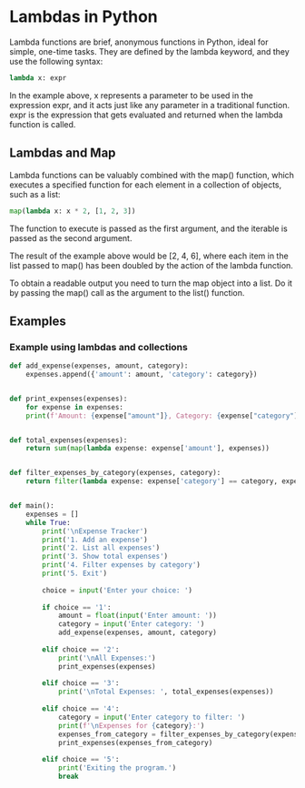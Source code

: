 # Lambdas in Python

Lambda functions are brief, anonymous functions in Python, ideal for simple, one-time tasks. They are defined by the 
lambda keyword, and they use the following syntax:

```Python
lambda x: expr
```

In the example above, x represents a parameter to be used in the expression expr, and it acts just like any parameter 
in a traditional function. expr is the expression that gets evaluated and returned when the lambda function is called.

## Lambdas and Map

Lambda functions can be valuably combined with the map() function, which executes a specified function for each 
element in a collection of objects, such as a list:

```Python
map(lambda x: x * 2, [1, 2, 3])
```

The function to execute is passed as the first argument, and the iterable is passed as the second argument.

The result of the example above would be [2, 4, 6], where each item in the list passed to map() has been doubled by 
the action of the lambda function.

To obtain a readable output you need to turn the map object into a list. Do it by passing the map() call as the 
argument to the list() function.

## Examples

### Example using lambdas and collections

```Python
def add_expense(expenses, amount, category):
    expenses.append({'amount': amount, 'category': category})


def print_expenses(expenses):
    for expense in expenses:
    print(f'Amount: {expense["amount"]}, Category: {expense["category"]}')


def total_expenses(expenses):
    return sum(map(lambda expense: expense['amount'], expenses))


def filter_expenses_by_category(expenses, category):
    return filter(lambda expense: expense['category'] == category, expenses)


def main():
    expenses = []
    while True:
        print('\nExpense Tracker')
        print('1. Add an expense')
        print('2. List all expenses')
        print('3. Show total expenses')
        print('4. Filter expenses by category')
        print('5. Exit')
        
        choice = input('Enter your choice: ')
    
        if choice == '1':
            amount = float(input('Enter amount: '))
            category = input('Enter category: ')
            add_expense(expenses, amount, category)
    
        elif choice == '2':
            print('\nAll Expenses:')
            print_expenses(expenses)
        
        elif choice == '3':
            print('\nTotal Expenses: ', total_expenses(expenses))
        
        elif choice == '4':
            category = input('Enter category to filter: ')
            print(f'\nExpenses for {category}:')
            expenses_from_category = filter_expenses_by_category(expenses, category)
            print_expenses(expenses_from_category)
        
        elif choice == '5':
            print('Exiting the program.')
            break
```